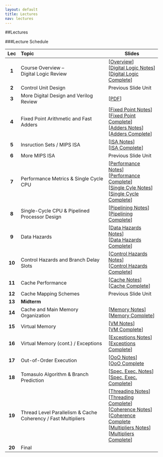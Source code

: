 ```yaml
---
layout: default
title: Lectures
nav: lectures
---
```


##Lectures 

###Lecture Schedule

|  Lec      |                                          Topic                                                             |    Slides   | 
| :-------: | :--------------------------------------------------------------------------------------------------------- | ----------- | 
| **1**     | Course Overview &ndash;<br>Digital Logic Review  | [[Overview](http://ee.usc.edu/~redekopp/ee457/slides/EE457Unit0_Intro.pdf)]<br>[[Digital Logic Notes](http://ee.usc.edu/~redekopp/ee457/slides/EE457Unit1_LogicReview_Notes.pdf)]<br>[[Digital Logic Complete](http://ee.usc.edu/~redekopp/ee457/slides/EE457Unit1_LogicReview.pdf)] |
| **2**     | Control Unit Design                             | Previous Slide Unit | 
| **3**     | More Digital Design and Verilog Review          | [[PDF](http://ee.usc.edu/~redekopp/ee457/slides/EE457Unit1b_VerilogDiscussion.pdf)]        | 
| **4**     | Fixed Point Arithmetic and Fast Adders    | [[Fixed Point Notes](http://ee.usc.edu/~redekopp/ee457/slides/EE457Unit2a_FixedPoint_Notes.pdf)]<br> [[Fixed Point Complete](http://ee.usc.edu/~redekopp/ee457/slides/EE457Unit2a_FixedPoint.pdf)]<br>[[Adders Notes](http://ee.usc.edu/~redekopp/ee457/slides/EE457Unit2b_FastAdders_Notes.pdf)]<br>[[Adders Complete](http://ee.usc.edu/~redekopp/ee457/slides/EE457Unit2b_FastAdders.pdf)]<br> | 
| **5**     | Insruction Sets / MIPS ISA                       | [[ISA Notes](http://ee.usc.edu/~redekopp/ee457/slides/EE457Unit3_ISA_Notes.pdf)]<br>[[ISA Complete](http://ee.usc.edu/~redekopp/ee457/slides/EE457Unit3_ISA.pdf)] | 
| **6**     | More MIPS ISA                                     | Previous Slide Unit | 
| **7**     | Performance Metrics & Single Cycle CPU           |  [[Performance Notes](http://ee.usc.edu/~redekopp/ee457/slides/EE457Unit4_Performance_Notes.pdf)]<br>[[Performance Complete](http://ee.usc.edu/~redekopp/ee457/slides/EE457Unit4_Performance.pdf)]<br>[[Single Cyle Notes](http://ee.usc.edu/~redekopp/ee457/slides/EE457Unit5_SingleCycle_Notes.pdf)]<br>[[Single Cycle Complete](http://ee.usc.edu/~redekopp/ee457/slides/EE457Unit5_SingleCycle.pdf)] |  
| **8**     | Single-Cycle CPU & Pipelined Processor Design    | [[Pipelining Notes](http://ee.usc.edu/~redekopp/ee457/slides/EE457Unit6a_Pipelining_Notes.pdf)]<br>[[Pipelining Complete](http://ee.usc.edu/~redekopp/ee457/slides/EE457Unit6a_Pipelining.pdf)] |
| **9**     | Data Hazards                       | [[Data Hazards Notes](http://ee.usc.edu/~redekopp/ee457/slides/EE457Unit6b_DataHazards_Notes.pdf)]<br>[[Data Hazards Complete](http://ee.usc.edu/~redekopp/ee457/slides/EE457Unit6b_DataHazards.pdf)] |
| **10**    | Control Hazards and Branch Delay Slots | [[Control Hazards Notes](http://ee.usc.edu/~redekopp/ee457/slides/EE457Unit6c_ControlHazards_Notes.pdf)]<br>[[Control Hazards Complete](http://ee.usc.edu/~redekopp/ee457/slides/EE457Unit6c_ControlHazards.pdf)] |  
| **11**    | Cache Performance                                | [[Cache Notes](http://ee.usc.edu/~redekopp/ee457/slides/EE457Unit7a_Cache_Notes.pdf)]<br>[[Cache Complete](http://ee.usc.edu/~redekopp/ee457/slides/EE457Unit7a_Cache.pdf)] |
| **12**    | Cache Mapping Schemes                            | Previous Slide Unit | 
| **13**    | **Midterm**                                      | |
| **14**    | Cache and Main Memory Organization               | [[Memory Notes](http://ee.usc.edu/~redekopp/ee457/slides/EE457Unit7b_Interleaving_Notes.pdf)]<br>[[Memory Complete](http://ee.usc.edu/~redekopp/ee457/slides/EE457Unit7b_Interleaving.pdf)] |
| **15**    | Virtual Memory                                   | [[VM Notes](http://ee.usc.edu/~redekopp/ee457/slides/EE457Unit7c_VirtualMem_Notes.pdf)]<br>[[VM Complete](http://ee.usc.edu/~redekopp/ee457/slides/EE457Unit7c_VirtualMem.pdf)] |
| **16**    | Virtual Memory (cont.) / Exceptions            | [[Exceptions Notes](http://ee.usc.edu/~redekopp/ee457/slides/EE457Unit8_Exceptions_Notes.pdf)]<br>[[Exceptions Complete](http://ee.usc.edu/~redekopp/ee457/slides/EE457Unit8_Exceptions.pdf)] | 
| **17**    | Out-of-Order Execution              | [[OoO Notes](http://ee.usc.edu/~redekopp/ee457/slides/EE457Unit9a_OoO_Notes.pdf)]<br>[[OoO Complete](http://ee.usc.edu/~redekopp/ee457/slides/EE457Unit9a_OoO.pdf) |  
| **18**    | Tomasulo Algorithm & Branch Prediction           | [[Spec. Exec. Notes](http://ee.usc.edu/~redekopp/ee457/slides/EE457Unit9b_Speculation_Notes.pdf)]<br>[[Spec. Exec. Complete](http://ee.usc.edu/~redekopp/ee457/slides/EE457Unit9b_Speculation.pdf)] |  
| **19**    | Thread Level Parallelism & Cache Coherency / Fast Multipliers      | [[Threading Notes](http://ee.usc.edu/~redekopp/ee457/slides/EE457Unit9c_CMT_Notes.pdf)]<br>[[Threading Complete](http://ee.usc.edu/~redekopp/ee457/slides/EE457Unit9c_CMT.pdf)]<br>[[Coherence Notes](http://ee.usc.edu/~redekopp/ee457/slides/EE457Unit10_Coherence_Notes.pdf)]<br>[[Coherence Complete](http://ee.usc.edu/~redekopp/ee457/slides/EE457Unit10_Coherence.pdf)<br>[[Multipliers Notes](http://ee.usc.edu/~redekopp/ee457/slides/EE457Unit2c_FastMultipliers_Notes.pdf)]<br>[[Multipliers Complete](http://ee.usc.edu/~redekopp/ee457/slides/EE457Unit2c_FastMultipliers.pdf)] |  
| **20**    | Final                                            |                                                                                 |

